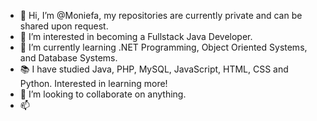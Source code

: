 - 👋 Hi, I’m @Moniefa, my repositories are currently private and can be shared upon request.
- 👀 I’m interested in becoming a Fullstack Java Developer. 
- 🌱 I’m currently learning .NET Programming, Object Oriented Systems, and Database Systems.
- 📚 I have studied Java, PHP, MySQL, JavaScript, HTML, CSS and Python. Interested in learning more!
- 💞️ I’m looking to collaborate on anything. 
- 📫 

<!---
Moniefa/Moniefa is a ✨ Software Developer ✨ repository because its `README.md` (this file) appears on your GitHub profile.
You can click the Preview link to take a look at your changes.
--->
